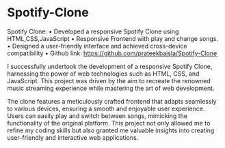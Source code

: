 # Spotify-Clone

Spotify Clone:
•	Developed a responsive Spotify Clone using HTML,CSS,JavaScript
•	Responsive Frontend with play and change songs.
•	Designed a user-friendly interface and achieved cross-device compatibility
•	Github link: https://github.com/prateekbaisla/Spotify-Clone 


I successfully undertook the development of a responsive Spotify Clone, harnessing the power of web technologies such as HTML, CSS, and JavaScript. This project was driven by the aim to recreate the renowned music streaming experience while mastering the art of web development.

The clone features a meticulously crafted frontend that adapts seamlessly to various devices, ensuring a smooth and enjoyable user experience. Users can easily play and switch between songs, mimicking the functionality of the original platform. This project not only allowed me to refine my coding skills but also granted me valuable insights into creating user-friendly and interactive web applications.

